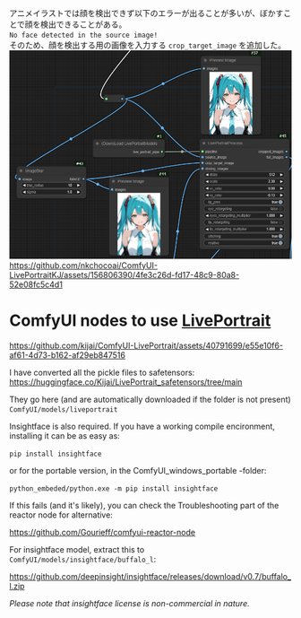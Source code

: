 アニメイラストでは顔を検出できず以下のエラーが出ることが多いが、ぼかすことで顔を検出できることがある。  
`No face detected in the source image!`  
そのため、顔を検出する用の画像を入力する `crop_target_image` を追加した。  
![使用例](assets/doc/workflow.png) 
https://github.com/nkchocoai/ComfyUI-LivePortraitKJ/assets/156806390/4fe3c26d-fd17-48c9-80a8-52e08fc5c4d1



# ComfyUI nodes to use [LivePortrait](https://github.com/KwaiVGI/LivePortrait)


https://github.com/kijai/ComfyUI-LivePortrait/assets/40791699/e55e10f6-af61-4d73-b162-af29eb847516


I have converted all the pickle files to safetensors: https://huggingface.co/Kijai/LivePortrait_safetensors/tree/main

They go here (and are automatically downloaded if the folder is not present) `ComfyUI/models/liveportrait`


Insightface is also required.
If you have a working compile encironment, installing it can be as easy as:

`pip install insightface`

or for the portable version, in the ComfyUI_windows_portable -folder:

`python_embeded/python.exe -m pip install insightface`

If this fails (and it's likely), you can check the Troubleshooting part of the reactor node for alternative:

https://github.com/Gourieff/comfyui-reactor-node

For insightface model, extract this to `ComfyUI/models/insightface/buffalo_l`:

https://github.com/deepinsight/insightface/releases/download/v0.7/buffalo_l.zip

*Please note that insightface license is non-commercial in nature.*

